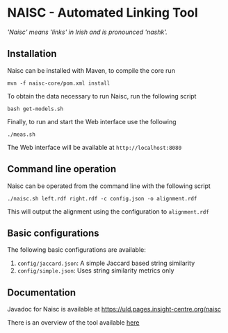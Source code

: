 # NAISC - Automated Linking Tool

_'Naisc' means 'links' in Irish and is pronounced 'nashk'._

## Installation

Naisc can be installed with Maven, to compile the core run

    mvn -f naisc-core/pom.xml install

To obtain the data necessary to run Naisc, run the following script

    bash get-models.sh

Finally, to run and start the Web interface use the following

    ./meas.sh

The Web interface will be available at `http://localhost:8080`


## Command line operation

Naisc can be operated from the command line with the following script

    ./naisc.sh left.rdf right.rdf -c config.json -o alignment.rdf

This will output the alignment using the configuration to `alignment.rdf`

## Basic configurations

The following basic configurations are available:

1. `config/jaccard.json`: A simple Jaccard based string similarity
2. `config/simple.json`: Uses string similarity metrics only

## Documentation

Javadoc for Naisc is available at https://uld.pages.insight-centre.org/naisc

There is an overview of the tool available [here](https://docs.google.com/presentation/d/1bWThA0umgkZY1CcUguNTHspNQQt3tAvOMKUaS2i0M-U/edit?usp=sharing)